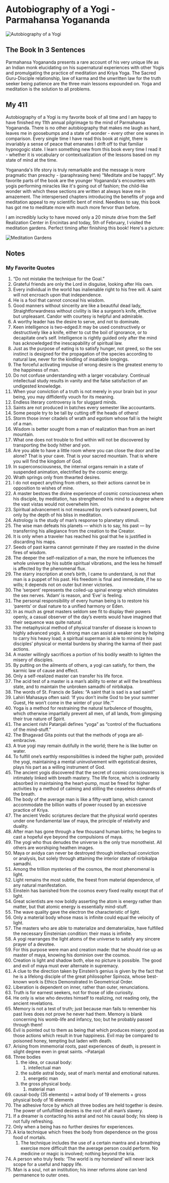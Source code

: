 # Autobiography of a Yogi - Parmahansa Yogananda

![Autobiography of a Yogi](Images/AutobiographyOfAYogi.jpg)

## The Book In 3 Sentences

Parmahansa Yogananda presents a rare account of his very unique life as an Indian monk elucidating on his supernatural experiences with other Yogis and promulgating the practice of meditation and Kriya Yoga. The Sacred Guru-Disciple relationship, law of karma and the unwritten law for the truth seeker being patience are the three main lessons expounded on. Yoga and meditation is the solution to all problems.

## My 411

Autobiography of a Yogi is my favorite book of all time and I am happy to have finished my 11th annual pilgrimage to the mind of Parmahansa Yogananda. There is no other autobiography that makes me laugh as hard,  leaves me in goosebumps and a state of wonder - every other one wanes in comparison. Every single time I have read this book at night, there is invariably a sense of peace that emanates I drift off to that familiar hypnogogic state. I learn something new from this book every time I read it - whether it is vocabulary or contextualization of the lessons based on my state of mind at the time.  

Yogananda's life story is truly remarkable and the message is more pragmatic than preachy - (paraphrasing here) "Meditate and be happy!". My favorite parts of the book are the younger Yogananda's encounters with yogis performing miracles like it's going out of fashion; the child-like wonder with which these sections are written at always leave me in amazement. The interspersed chapters introducing the benefits of yoga and meditation appeal to my scientific bent of mind. Needless to say, this book has got me to meditate more with much more fervor than before.

I am incredibly lucky to have moved only a 20 minute drive from the Self Realization Center in Encinitas and today, 5th of February, I visited the meditation gardens. Perfect timing after finishing this book! Here's a picture: 

![Meditation Gardens](Images/MeditationGardens.png)

## Notes

### My Favorite Quotes

1. “Do not mistake the technique for the Goal.”
2. Grateful friends are only the Lord in disguise, looking after His own.
3. Every individual in the world has inalienable right to his free will. A saint will not encroach upon that independence.
4. He is a fool that cannot conceal his wisdom.
5. Good manners without sincerity are like a beautiful dead lady, Straightforwardness without civility is like a surgeon’s knife, effective but unpleasant. Candor with courtesy is helpful and admirable.
6. A worthy leader has the desire to serve, and not to dominate.
7. Keen intelligence is two-edged.It may be used constructively or destructively like a knife, either to cut the boil of ignorance, or to decapitate one’s self. Intelligence is rightly guided only after the mind has acknowledged the inescapability of spiritual law. 
8. Just as the purpose of eating is to satisfy hunger, not greed, so the sex instinct is designed for the propagation of the species according to natural law, never for the kindling of insatiable longings.
9. The forceful activating impulse of wrong desire is the greatest enemy to the happiness of man.
10. Do not confuse understanding with a larger vocabulary. Continual intellectual study results in vanity and the false satisfaction of an undigested knowledge.
11. When your conviction of a truth is not merely in your brain but in your being, you may diffidently vouch for its meaning.
12. Endless literary controversy is for sluggard minds.
13. Saints are not produced in batches every semester like accountants.
14. Some people try to be tall by cutting off the heads of others!
15. Storm those inner citadels of wrath and egotism whose fall is the height of a man.
16. Wisdom is better sought from a man of realization than from an inert mountain.
17. What one does not trouble to find within will not be discovered by transporting the body hither and yon.
18. Are you able to have a little room where you can close the door and be alone? That is your cave. That is your sacred mountain. That is where you will find the kingdom of God.
19. In superconsciousness, the internal organs remain in a state of suspended animation, electrified by the cosmic energy.
20. Wrath springs only from thwarted desires. 
21. I do not expect anything from others, so their actions cannot be in opposition to wishes of mine.
22. A master bestows the divine experience of cosmic consciousness when his disciple, by meditation, has strengthened his mind to a degree where the vast vistas would not overwhelm him.
23. Spiritual advancement is not measured by one’s outward powers, but only by the depth of his bliss in meditation.
24. Astrology is the study of man’s response to planetary stimuli.
25. The wise man defeats his planets — which is to say, his past — by transferring his allegiance from the creation to the Creator.
26. It is only when a traveler has reached his goal that he is justified in discarding his maps.
27. Seeds of past karma cannot germinate if they are roasted in the divine fires of wisdom.
28. The deeper the self-realization of a man, the more he influences the whole universe by his subtle spiritual vibrations, and the less he himself is affected by the phenomenal flux.
29. The starry inscription at one’s birth, I came to understand, is not that man is a puppet of his past. His freedom is final and immediate, if he so wills; it depends not on outer but inner victories.
30. The ‘serpent’ represents the coiled-up spinal energy which stimulates the sex nerves. ‘Adam’ is reason, and ‘Eve’ is feeling.
31. The personal responsibility of every human being is to restore his ‘parents’ or dual nature to a unified harmony or Eden.
32. In as much as great masters seldom see fit to display their powers openly, a casual observer of the day’s events would have imagined that their sequence was quite natural.
33. The metaphysical method of physical transfer of disease is known to highly advanced yogis. A strong man can assist a weaker one by helping to carry his heavy load; a spiritual superman is able to minimize his disciples’ physical or mental burdens by sharing the karma of their past actions.
34. A master willingly sacrifices a portion of his bodily wealth to lighten the misery of disciples.
35. By putting on the ailments of others, a yogi can satisfy, for them, the karmic law of cause and effect.
36. Only a self-realized master can transfer his life force.
37. The acid test of a master is a man’s ability to enter at will the breathless state, and to maintain the unbroken samadhi of nirbikalpa.
38. The words of St. Francis de Sales: “A saint that is sad is a sad saint!”
39. Lahiri Mahasaya often said: ‘If you don’t invite God to be your summer Guest, He won’t come in the winter of your life.’”
40. Yoga is a method for restraining the natural turbulence of thoughts, which otherwise impartially prevent all men, of all lands, from glimpsing their true nature of Spirit.
41. The ancient rishi Patanjali defines “yoga” as “control of the fluctuations of the mind-stuff.”
42. The Bhagavad Gita points out that the methods of yoga are all-embracive.
43. A true yogi may remain dutifully in the world; there he is like butter on water.
44. To fulfill one’s earthly responsibilities is indeed the higher path, provided the yogi, maintaining a mental uninvolvement with egotistical desires, plays his part as a willing instrument of God.
45. The ancient yogis discovered that the secret of cosmic consciousness is intimately linked with breath mastery. The life force, which is ordinarily absorbed in maintaining the heart-pump, must be freed for higher activities by a method of calming and stilling the ceaseless demands of the breath.
46. The body of the average man is like a fifty-watt lamp, which cannot accommodate the billion watts of power roused by an excessive practice of Kriya.
47. The ancient Vedic scriptures declare that the physical world operates under one fundamental law of maya, the principle of relativity and duality.
48. After man has gone through a few thousand human births; he begins to cast a hopeful eye beyond the compulsions of maya.
49. The yogi who thus denudes the universe is the only true monotheist. All others are worshiping heathen images.
50. Maya or avidya can never be destroyed through intellectual conviction or analysis, but solely through attaining the interior state of nirbikalpa samadhi.
51. Among the trillion mysteries of the cosmos, the most phenomenal is light.
52. Light remains the most subtle, the freest from material dependence, of any natural manifestation.
53. Einstein has banished from the cosmos every fixed reality except that of light.
54. Great scientists are now boldly asserting the atom is energy rather than matter, but that atomic energy is essentially mind-stuff.
55. The wave quality gave the electron the characteristic of light.
56. Only a material body whose mass is infinite could equal the velocity of light.
57. The masters who are able to materialize and dematerialize, have fulfilled the necessary Einsteinian condition: their mass is infinite.
58. A yogi rearranges the light atoms of the universe to satisfy any sincere prayer of a devotee.
59. For this purpose were man and creation made: that he should rise up as master of maya, knowing his dominion over the cosmos.
60. Creation is light and shadow both, else no picture is possible. The good and evil of maya must ever alternate in supremacy.
61. A clue to the direction taken by Einstein’s genius is given by the fact that he is a lifelong disciple of the great philosopher Spinoza, whose best-known work is Ethics Demonstrated In Geometrical Order.
62. Liberation is dependent on inner, rather than outer, renunciations.
63. Truth is for earnest seekers, not for those of idle curiosity.
64. He only is wise who devotes himself to realizing, not reading only, the ancient revelations.
65. Memory is not a test of truth; just because man fails to remember his past lives does not prove he never had them. Memory is blank concerning his womb-life and infancy, too; but he probably passed through them!
66. Evil is pointed out to them as being that which produces misery; good as those actions which result in true happiness. Evil may be compared to poisoned honey, tempting but laden with death.
67. Arising from immemorial roots, past experiences of death, is present in slight degree even in great saints. ~Patanjali
68. Three bodies
    1.  the idea, or causal body:
        1.  intellectual man
    2.  the subtle astral body, seat of man’s mental and emotional natures.
        1.  energetic man
    3.  the gross physical body.
        1.  material man
69. causal-body (35 elements) = astral body of 19 elements + gross physical body of 16 elements
70. The adhesive force by which all three bodies are held together is desire. The power of unfulfilled desires is the root of all man’s slavery.
71. If a dreamer is contacting his astral and not his causal body; his sleep is not fully refreshing.
72. Only when a being has no further desires for experiences.
73. A kria technique which frees the body from dependence on the gross food of mortals.
    1.  The technique includes the use of a certain mantra and a breathing exercise more difficult than the average person could perform. No medicine or magic is involved; nothing beyond the kria.
74. A person who truly feels: ‘The world is my homeland’ will never lack scope for a useful and happy life.
75. Man is a soul, not an institution; his inner reforms alone can lend permanence to outer ones.